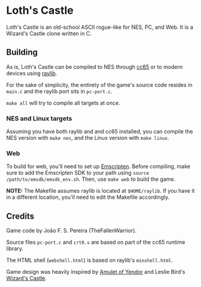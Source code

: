 # Loth's Castle

Loth's Castle is an old-school ASCII rogue-like for NES, PC, and Web. It is a
Wizard's Castle clone written in C.

## Building

As is, Loth's Castle can be compiled to NES through
[cc65](https://github.com/cc65/cc65) or to modern devices using
[raylib](https://github.com/raysan5/raylib).

For the sake of simplicity, the entirety of the game's source code resides in
`main.c` and the raylib port sits in `pc-port.c`.

`make all` will try to compile all targets at once.

### NES and Linux targets

Assuming you have both raylib and and cc65 installed, you can compile the NES
version with `make nes`, and the Linux version with `make linux`.

### Web

To build for web, you'll need to set up [Emscripten](https://emscripten.org).
Before compiling, make sure to add the Emscripten SDK to your path using
`source /path/to/emsdk/emsdk_env.sh`. Then, use `make web` to build
the game.

**NOTE:** The Makefile assumes raylib is located at `$HOME/raylib`. If you
have it in a different location, you'll need to edit the Makefile accordingly.

## Credits

Game code by João F. S. Pereira (TheFallenWarrior).

Source files `pc-port.c` and `crt0.s` are based on part of the cc65 runtime
library.

The HTML shell (`webshell.html`) is based on raylib's `minshell.html`.

Game design was heavily inspired by
[Amulet of Yendor](https://www.mobygames.com/game/13440/amulet-of-yendor/) and
Leslie Bird's [Wizard's Castle](https://github.com/lesliesbird/WizardsCastle).
